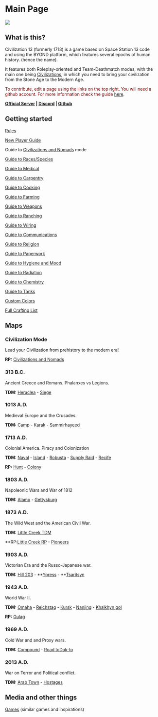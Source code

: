# Main Page

<img src="https://i.imgur.com/napac0L.png">

<h2>What is this?</h2>

Civilization 13 (formerly 1713) is a game based on Space Station 13 code
and using the BYOND platform, which features several epochs of human
history. (hence the name).

It features both Roleplay-oriented and Team-Deathmatch modes, with the
main one being [Civilizations](Civilizations_and_Nomads "wikilink"), in
which you need to bring your civilization from the Stone Age to the
Modern Age.


<span style="color:#7F0000;">To contribute, edit a page using the links on the top right. You will need a github account. For more information check the guide [here](Contributing_to_the_Wiki "wikilink").</span>


<b>[Official Server](https://civ13.com/server) | [Discord](https://discord.gg/hBEtg4x) | [Github](https://github.com/Civ13/Civ13)</b>


## Getting started

[Rules](Rules "wikilink")

[New Player Guide](New_Player_Guide "wikilink")

Guide to [Civilizations and Nomads](Civilizations_and_Nomads "wikilink")
mode

[Guide to Races/Species](Guide_to_Races "wikilink")

[Guide to Medical](Guide_to_Medical "wikilink")

[Guide to Carpentry](Guide_to_Carpentry "wikilink")

[Guide to Cooking](Guide_to_Cooking "wikilink")

[Guide to Farming](Guide_to_Farming "wikilink")

[Guide to Weapons](Guide_to_Weapons "wikilink")

[Guide to Ranching](Guide_to_Ranching "wikilink")

[Guide to Wiring](Guide_to_Wiring "wikilink")

[Guide to Communications](Guide_to_Communications "wikilink")

[Guide to Religion](Guide_to_Religion "wikilink")

[Guide to Paperwork](Guide_to_Paperwork "wikilink")

[Guide to Hygiene and Mood](Guide_to_Hygiene_and_Mood "wikilink")

[Guide to Radiation](Guide_to_Radiation "wikilink")

[Guide to Chemistry](Guide_to_Chemistry "wikilink")

[Guide to Tanks](Guide_to_Tanks "wikilink")

[Custom Colors](Custom_Colors "wikilink")

[Full Crafting List](Full_Crafting_List "wikilink")

## Maps

### Civilization Mode

Lead your Civilization from prehistory to the modern era\!

**RP:** [Civilizations and Nomads](Civilizations_and_Nomads "wikilink")

### 313 B.C.

Ancient Greece and Romans. Phalanxes vs Legions.

**TDM:** [Heraclea](Heraclea "wikilink") - [Siege](Siege "wikilink")

### 1013 A.D.

Medieval Europe and the Crusades.

**TDM:** [Camp](Camp "wikilink") - [Karak](Karak "wikilink") -
[Sammirhayeed](Sammirhayeed "wikilink")

### 1713 A.D.

Colonial America. Piracy and Colonization

**TDM:** [Naval](Naval "wikilink") - [Island](Island "wikilink") -
[Robusta](Robusta "wikilink") - [Supply Raid](Supply_Raid "wikilink") -
[Recife](Recife "wikilink")

**RP:** [Hunt](Hunt "wikilink") - [Colony](Colony "wikilink")

### 1803 A.D.

Napoleonic Wars and War of 1812

**TDM:** [Alamo](Alamo "wikilink") - [Gettysburg](Gettysburg "wikilink")

### 1873 A.D.

The Wild West and the American Civil War.

**TDM:** [Little Creek TDM](Little_Creek_TDM "wikilink")

**RP:[Little Creek RP](Little_Creek_RP "wikilink") -
[Pioneers](Pioneers "wikilink")

### 1903 A.D.

Victorian Era and the Russo-Japanese war.

**TDM:** [Hill 203](Hill_203 "wikilink") -
**[Ypress](Ypress "wikilink") - **[Tsaritsyn](Tsaritsyn "wikilink")

### 1943 A.D.

World War II.

**TDM:** [Omaha](Omaha "wikilink") - [Reichstag](Reichstag "wikilink") - [Kursk](Kursk "wikilink") - [Nanjing](Nanjing "wikilink") - [Khalkhyn gol](Khalkhyn_gol "wikilink")

**RP:** [Gulag](Gulag "wikilink")

### 1969 A.D.

Cold War and and Proxy wars.

**TDM:** [Compound](Compound "wikilink") - [Road toDak-to](Road_to_Dak-to "wikilink")

### 2013 A.D.

War on Terror and Political conflict.

**TDM:** [Arab Town](Arab_Town "wikilink") - [Hostages](Hostages "wikilink")

## Media and other things

[Games](Games "wikilink") (similar games and inspirations)
